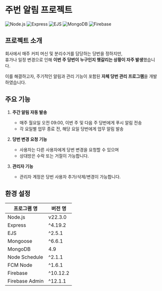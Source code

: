 # 주번 알림 프로젝트

![Node.js](https://img.shields.io/badge/Node.js-339933?style=for-the-badge&logo=node.js&logoColor=white)
![Express](https://img.shields.io/badge/Express.js-000000?style=for-the-badge&logo=express&logoColor=white)
![EJS](https://img.shields.io/badge/EJS-8a2be2?style=for-the-badge)
![MongoDB](https://img.shields.io/badge/MongoDB-47A248?style=for-the-badge&logo=mongodb&logoColor=white)
![Firebase](https://img.shields.io/badge/Firebase-FFCA28?style=for-the-badge&logo=firebase&logoColor=black)

## 프로젝트 소개

회사에서 매주 커피 머신 및 분리수거를 담당하는 당번을 정하지만,  
휴가나 일정 변경으로 인해 **이번 주 당번이 누구인지 헷갈리는 상황이 자주 발생**했습니다.

이를 해결하고자, 주기적인 알림과 관리 기능이 포함된 **자체 당번 관리 프로그램**을 개발하였습니다.

## 주요 기능

1. **주간 알림 자동 발송**  
   - 매주 월요일 오전 09:00, 이번 주 및 다음 주 당번에게 푸시 알림 전송  
   - 각 요일별 업무 종료 전, 해당 요일 당번에게 업무 알림 발송

2. **당번 변경 요청 기능**  
   - 사용자는 다른 사용자에게 당번 변경을 요청할 수 있으며  
   - 상대방은 수락 또는 거절이 가능합니다.

3. **관리자 기능**  
   - 관리자 계정은 당번 사용자 추가/삭제/변경이 가능합니다.

## 환경 설정

| 프로그램 명              |    버전 명   |
|------------------------|------------|
| Node.js                | v22.3.0    |
| Express                | ^4.19.2    |
| EJS                    | ^2.5.1     |
| Mongoose               | ^6.6.1     |
| MongoDB                | 4.9        |
| Node Schedule          | ^2.1.1     |
| FCM Node               | ^1.6.1     |
| Firebase               | ^10.12.2   |
| Firebase Admin         | ^12.1.1    |


<!-- .env 
============= -->
<!-- MONGO_DB_URL = "mongodb+srv://gmLim:awdsxz2@Cluster0.pykgshf.mongodb.net/?retryWrites=true&w=majority"
PORT = 80 -->
